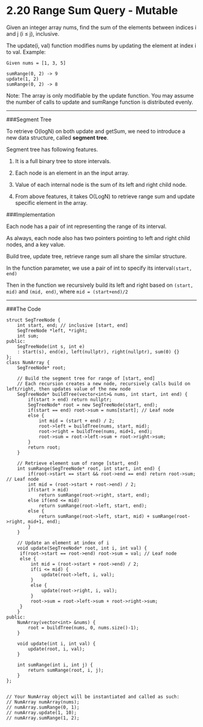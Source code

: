 # 2.20 Range Sum Query - Mutable

Given an integer array nums, find the sum of the elements between indices i and j (i ≤ j), inclusive.

The update(i, val) function modifies nums by updating the element at index i to val.
Example:
```
Given nums = [1, 3, 5]

sumRange(0, 2) -> 9
update(1, 2)
sumRange(0, 2) -> 8
```
Note:
The array is only modifiable by the update function.
You may assume the number of calls to update and sumRange function is distributed evenly.



---


###Segment Tree

To retrieve  O(logN) on both update and getSum, we need to introduce a new data structure, called **segment tree**.

Segment tree has following features.

1. It is a full binary tree to store intervals.

2. Each node is an element in an the input array.

3. Value of each internal node is the sum of its left and right child node.

4. From above features, it takes O(LogN) to retrieve range sum and update specific element in the array.

###Implementation

Each node has a pair of int representing the range of its interval.

As always, each node also has two pointers pointing to left and right child nodes, and a key value.

Build tree, update tree, retrieve range sum all share the similar structure.

In the function parameter, we use a pair of int to specify its interval```(start, end)```

Then in the function we recursively build its left and right based on ```(start, mid)``` and ```(mid, end)```, where ```mid = (start+end)/2```



---

###The Code

```
struct SegTreeNode {
    int start, end; // inclusive [start, end]
    SegTreeNode *left, *right;
    int sum;
public:
    SegTreeNode(int s, int e)
    : start(s), end(e), left(nullptr), right(nullptr), sum(0) {}
};
class NumArray {
    SegTreeNode* root;

    // Build the segment tree for range of [start, end]
    // Each recursion creates a new node, recursively calls build on left/right, then updates value of the new node
    SegTreeNode* buildTree(vector<int>& nums, int start, int end) {
        if(start > end) return nullptr;
        SegTreeNode* root = new SegTreeNode(start, end);
        if(start == end) root->sum = nums[start]; // Leaf node
        else {
            int mid = (start + end) / 2;
            root->left = buildTree(nums, start, mid);
            root->right = buildTree(nums, mid+1, end);
            root->sum = root->left->sum + root->right->sum;
        }
        return root;
    }
    
    // Retrieve element sum of range [start, end)
    int sumRange(SegTreeNode* root, int start, int end) {
        if(root->start == start && root->end == end) return root->sum; // Leaf node
        int mid = (root->start + root->end) / 2;
        if(start > mid)
            return sumRange(root->right, start, end);
        else if(end <= mid)
            return sumRange(root->left, start, end);
        else {
            return sumRange(root->left, start, mid) + sumRange(root->right, mid+1, end);
        }
    }
    
    // Update an element at index of i
    void update(SegTreeNode* root, int i, int val) {
     if(root->start == root->end) root->sum = val; // Leaf node
     else {
         int mid = (root->start + root->end) / 2;
         if(i <= mid) {
             update(root->left, i, val);
         }
         else {
             update(root->right, i, val);
         }
         root->sum = root->left->sum + root->right->sum;
     }
    }
public:
    NumArray(vector<int> &nums) {
        root = buildTree(nums, 0, nums.size()-1);
    }

    void update(int i, int val) {
        update(root, i, val);
    }

    int sumRange(int i, int j) {
        return sumRange(root, i, j);
    }
};


// Your NumArray object will be instantiated and called as such:
// NumArray numArray(nums);
// numArray.sumRange(0, 1);
// numArray.update(1, 10);
// numArray.sumRange(1, 2);
```




